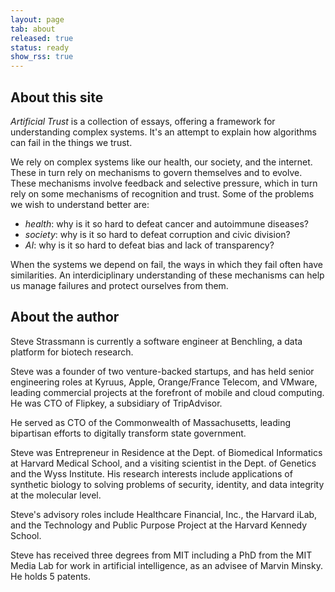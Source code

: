 ```yaml
---
layout: page
tab: about
released: true
status: ready
show_rss: true
---
```


## About this site

*Artificial Trust* is a collection of essays, offering
a framework for understanding complex systems. It's an attempt to
explain how algorithms can fail in the things we trust.

We rely on complex systems like our health, our society, and the internet.
These in turn rely on mechanisms to govern themselves and to
evolve. These mechanisms involve feedback and selective pressure,
which in turn rely on some mechanisms of recognition and trust. Some
of the problems we wish to understand better are:

* *health*: why is it so hard to defeat cancer and autoimmune diseases?
* *society*: why is it so hard to defeat corruption and civic division?
* *AI*: why is it so hard to defeat bias and lack of transparency?

When the systems we depend on fail, the ways in which
they fail often have similarities. An interdiciplinary understanding
of these mechanisms can help us manage failures and protect ourselves
from them.

<p class="mb-5"></p>

## About the author

Steve Strassmann is currently a software engineer at Benchling, a data
platform for biotech research.

Steve was a founder of two venture-backed startups, and has held
senior engineering roles at Kyruus, Apple, Orange/France Telecom, and
VMware, leading commercial projects at the forefront of mobile and
cloud computing. He was CTO of Flipkey, a subsidiary of TripAdvisor.

He served as CTO of the Commonwealth of Massachusetts, leading
bipartisan efforts to digitally transform state government.

Steve was Entrepreneur in Residence at the Dept. of Biomedical
Informatics at Harvard Medical School, and a visiting scientist in the
Dept. of Genetics and the Wyss Institute.  His research interests
include applications of synthetic biology to solving problems of
security, identity, and data integrity at the molecular level.

Steve's advisory roles include Healthcare Financial, Inc., the Harvard
iLab, and the Technology and Public Purpose Project at the Harvard
Kennedy School.

Steve has received three degrees from MIT including a PhD from the MIT
Media Lab for work in artificial intelligence, as an advisee of Marvin
Minsky. He holds 5 patents.
